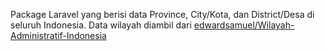 

Package Laravel yang berisi data Province, City/Kota, dan District/Desa di seluruh Indonesia.
Data wilayah diambil dari [edwardsamuel/Wilayah-Administratif-Indonesia](https://github.com/edwardsamuel/Wilayah-Administratif-Indonesia)
